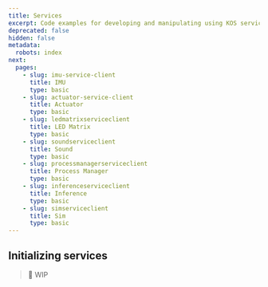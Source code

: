 ```yaml
---
title: Services
excerpt: Code examples for developing and manipulating using KOS service clients
deprecated: false
hidden: false
metadata:
  robots: index
next:
  pages:
    - slug: imu-service-client
      title: IMU
      type: basic
    - slug: actuator-service-client
      title: Actuator
      type: basic
    - slug: ledmatrixserviceclient
      title: LED Matrix
      type: basic
    - slug: soundserviceclient
      title: Sound
      type: basic
    - slug: processmanagerserviceclient
      title: Process Manager
      type: basic
    - slug: inferenceserviceclient
      title: Inference
      type: basic
    - slug: simserviceclient
      title: Sim
      type: basic
---
```

## Initializing services

> 🚧 WIP